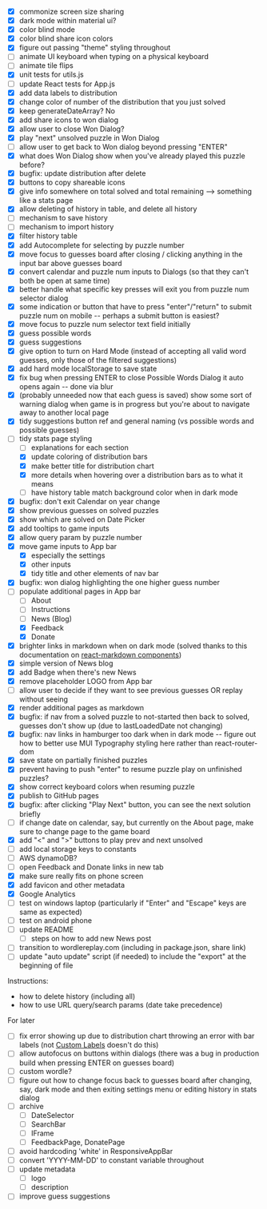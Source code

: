 * [x] commonize screen size sharing
* [x] dark mode within material ui?
* [x] color blind mode
* [x] color blind share icon colors
* [x] figure out passing "theme" styling throughout
* [ ] animate UI keyboard when typing on a physical keyboard
* [ ] animate tile flips
* [x] unit tests for utils.js
* [ ] update React tests for App.js
* [x] add data labels to distribution
* [x] change color of number of the distribution that you just solved
* [x] keep generateDateArray? No
* [x] add share icons to won dialog
* [x] allow user to close Won Dialog?
* [x] play "next" unsolved puzzle in Won Dialog
* [ ] allow user to get back to Won dialog beyond pressing "ENTER"
* [x] what does Won Dialog show when you've already played this puzzle before?
* [x] bugfix: update distribution after delete
* [x] buttons to copy shareable icons
* [x] give info somewhere on total solved and total remaining --> something like a stats page
* [x] allow deleting of history in table, and delete all history
* [ ] mechanism to save history
* [ ] mechanism to import history
* [x] filter history table
* [x] add Autocomplete for selecting by puzzle number
* [x] move focus to guesses board after closing / clicking anything in the input bar above guesses board
* [x] convert calendar and puzzle num inputs to Dialogs (so that they can't both be open at same time)
* [x] better handle what specific key presses will exit you from puzzle num selector dialog
* [x] some indication or button that have to press "enter"/"return" to submit puzzle num on mobile -- perhaps a submit button is easiest?
* [x] move focus to puzzle num selector text field initially
* [x] guess possible words
* [x] guess suggestions
* [x] give option to turn on Hard Mode (instead of accepting all valid word guesses, only those of the filtered suggestions)
* [x] add hard mode localStorage to save state
* [x] fix bug when pressing ENTER to close Possible Words Dialog it auto opens again -- done via blur
* [x] (probably unneeded now that each guess is saved) show some sort of warning dialog when game is in progress but you're about to navigate away to another local page
* [x] tidy suggestions button ref and general naming (vs possible words and possible guesses)
* [ ] tidy stats page styling
  * [ ] explanations for each section
  * [x] update coloring of distribution bars
  * [x] make better title for distribution chart
  * [x] more details when hovering over a distribution bars as to what it means
  * [ ] have history table match background color when in dark mode
* [x] bugfix: don't exit Calendar on year change
* [x] show previous guesses on solved puzzles
* [x] show which are solved on Date Picker
* [x] add tooltips to game inputs
* [x] allow query param by puzzle number
* [x] move game inputs to App bar
  * [x] especially the settings
  * [x] other inputs
  * [x] tidy title and other elements of nav bar
* [x] bugfix: won dialog highlighting the one higher guess number
* [ ] populate additional pages in App bar
  * [ ] About
  * [ ] Instructions
  * [ ] News (Blog)
  * [x] Feedback
  * [x] Donate
* [x] brighter links in markdown when on dark mode (solved thanks to this documentation on [react-markdown components](https://github.com/remarkjs/react-markdown#appendix-b-components))
* [x] simple version of News blog
* [x] add Badge when there's new News
* [x] remove placeholder LOGO from App bar
* [ ] allow user to decide if they want to see previous guesses OR replay without seeing
* [x] render additional pages as markdown
* [x] bugfix: if nav from a solved puzzle to not-started then back to solved, guesses don't show up (due to lastLoadedDate not changing)
* [x] bugfix: nav links in hamburger too dark when in dark mode -- figure out how to better use MUI Typography styling here rather than react-router-dom
* [x] save state on partially finished puzzles
* [x] prevent having to push "enter" to resume puzzle play on unfinished puzzles?
* [x] show correct keyboard colors when resuming puzzle
* [x] publish to GitHub pages
* [x] bugfix: after clicking "Play Next" button, you can see the next solution briefly
* [ ] if change date on calendar, say, but currently on the About page, make sure to change page to the game board
* [x] add "<" and ">" buttons to play prev and next unsolved
* [ ] add local storage keys to constants
* [ ] AWS dynamoDB?
* [ ] open Feedback and Donate links in new tab
* [x] make sure really fits on phone screen
* [x] add favicon and other metadata
* [x] Google Analytics
* [ ] test on windows laptop (particularly if "Enter" and "Escape" keys are same as expected)
* [ ] test on android phone
* [ ] update README
  * [ ] steps on how to add new News post
* [ ] transition to wordlereplay.com (including in package.json, share link)
* [ ] update "auto update" script (if needed) to include the "export" at the beginning of file

Instructions:
* how to delete history (including all)
* how to use URL query/search params (date take precedence)

For later
* [ ] fix error showing up due to distribution chart throwing an error with bar labels (not [Custom Labels](https://mui.com/x/react-charts/bars/#custom-labels) doesn't do this)
* [ ] allow autofocus on buttons within dialogs (there was a bug in production build when pressing ENTER on guesses board)
* [ ] custom wordle?
* [ ] figure out how to change focus back to guesses board after changing, say, dark mode and then exiting settings menu or editing history in stats dialog
* [ ] archive 
  * [ ] DateSelector
  * [ ] SearchBar
  * [ ] IFrame
  * [ ] FeedbackPage, DonatePage
* [ ] avoid hardcoding 'white' in ResponsiveAppBar
* [ ] convert 'YYYY-MM-DD' to constant variable throughout
* [ ] update metadata
  * [ ] logo
  * [ ] description
* [ ] improve guess suggestions